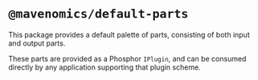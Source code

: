 # `@mavenomics/default-parts`

This package provides a default palette of parts, consisting of both input and
output parts.

These parts are provided as a Phosphor `IPlugin`, and can be consumed directly
by any application supporting that plugin scheme.